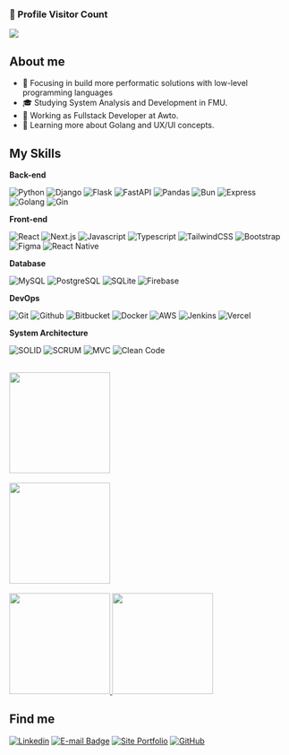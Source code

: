 
### 📍 Profile Visitor Count

<p>
  <img
    src="https://profile-counter.glitch.me/pedrohrbarros/count.svg"
  />
</p>

## About me

- 🤔 Focusing in build more performatic solutions with low-level programming languages
- 🎓 Studying System Analysis and Development in FMU.
- 💼 Working as Fullstack Developer at Awto.
- 🌱 Learning more about Golang and UX/UI concepts.

## My Skills

**Back-end**

![Python](https://img.shields.io/badge/-Python-333333?style=flat&logo=Python&logoColor=00599C)
![Django](https://img.shields.io/badge/-Django-333333?style=flat&logo=Django&logoColor=007396)
![Flask](https://img.shields.io/badge/-Flask-333333?style=flat&logo=Flask)
![FastAPI](https://img.shields.io/badge/-FastAPI-333333?style=flat&logo=FastAPI)
![Pandas](https://img.shields.io/badge/-Pandas-333333?style=flat&logo=Pandas&logoColor=1572B6)
![Bun](https://img.shields.io/badge/-Bun-333333?style=flat&logo=Bun)
![Express](https://img.shields.io/badge/-Express-333333?style=flat&logo=Express)
![Golang](https://img.shields.io/badge/-Golang-333333?style=flat&logo=Go)
![Gin](https://img.shields.io/badge/-Gin-333333?style=flat&logo=Gin)

**Front-end**

![React](https://img.shields.io/badge/-React-333333?style=flat&logo=React)
![Next.js](https://img.shields.io/badge/-Next-333333?style=flat&logo=Next.js)
![Javascript](https://img.shields.io/badge/-Javascript-333333?style=flat&logo=Javascript)
![Typescript](https://img.shields.io/badge/-Typescript-333333?style=flat&logo=Typescript)
![TailwindCSS](https://img.shields.io/badge/-TailwindCSS-333333?style=flat&logo=TailwindCSS)
![Bootstrap](https://img.shields.io/badge/-Bootstrap-333333?style=flat&logo=Bootstrap)
![Figma](https://img.shields.io/badge/-Figma-333333?style=flat&logo=Figma)
![React Native](https://img.shields.io/badge/-React%20Native-333333?style=flat&logo=react)

**Database**

![MySQL](https://img.shields.io/badge/-MySQL-333333?style=flat&logo=MySQL)
![PostgreSQL](https://img.shields.io/badge/-PostgreSQL-333333?style=flat&logo=PostgreSQL)
![SQLite](https://img.shields.io/badge/-SQLite-333333?style=flat&logo=SQLite)
![Firebase](https://img.shields.io/badge/-Firebase-333333?style=flat&logo=Firebase)

**DevOps**

![Git](https://img.shields.io/badge/-Git-333333?style=flat&logo=Git)
![Github](https://img.shields.io/badge/-Github-333333?style=flat&logo=Github)
![Bitbucket](https://img.shields.io/badge/-Bitbucket-333333?style=flat&logo=Bitbucket)
![Docker](https://img.shields.io/badge/-Docker-333333?style=flat&logo=Docker)
![AWS](https://img.shields.io/badge/-AWS-333333?style=flat&logo=amazon-web-services)
![Jenkins](https://img.shields.io/badge/-Jenkins-333333?style=flat&logo=Jenkins)
![Vercel](https://img.shields.io/badge/-Vercel-333333?style=flat&logo=Vercel)

**System Architecture**

![SOLID](https://img.shields.io/badge/-Solid-333333?style=flat&logo=Solid)
![SCRUM](https://img.shields.io/badge/-Scrum-333333?style=flat&logo=Scrimba)
![MVC](https://img.shields.io/badge/-MVC-333333?style=flat&logo=MicroStrategy)
![Clean Code](https://img.shields.io/badge/-Clean%20Code-333333?style=flat&logo=PlusCodes)

<br/>

<a href="https://github.com/pedrohrbarros">
    <img height="180em" src="https://github-readme-stats-sigma-five.vercel.app/api?username=pedrohrbarros&show_icons=true&theme=highcontrast&include_all_commits=true&count_private=true"/>
    <br/><br/>
    <img height="180em" src="https://github-readme-stats-sigma-five.vercel.app/api/top-langs/?username=pedrohrbarros&layout=compact&langs_count=7&theme=highcontrast"/>
    <br/><br/>
    <img height="180em" src="https://github-readme-streak-stats.herokuapp.com/?user=pedrohrbarros&theme=dark&hide_border=false" />
<img height="180em" src="https://github-profile-trophy.vercel.app/?username=pedrohrbarros&column=8&theme=darkhub&no-frame=true&no-bg=true"/>
</a>

## Find me

[![Linkedin](https://img.shields.io/badge/-Pedro%20Henrique%20Rodrigues%20de%20Barros-blue?style=flat-square&logo=Linkedin&logoColor=white&link=https://www.linkedin.com/in/pedro-henrique-rodrigues-de-barros-39077b159/?locale=en_US)](https://www.linkedin.com/in/pedro-henrique-rodrigues-de-barros-39077b159/?locale=en_US)
[![E-mail Badge](https://img.shields.io/badge/-pedrobarros232@hotmail.com-006bed?style=flat-square&logo=Gmail&logoColor=white&link=mailto:pedrobarros232@hotmail.com)](mailto:pedrobarros232@hotmail.com)
[![Site Portfolio](https://img.shields.io/badge/-Portfolio-FFFFFF?style=flat-square&logo=meteor&logoColor=black&link=mailto:pedrobarros232@hotmail.com)](https://site-portfolio-pedro-barros.vercel.app/)
[![GitHub](https://img.shields.io/github/followers/pedrohrbarros?label=follow&style=social)](https://github.com/pedrohrbarros/)
